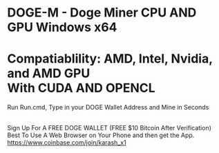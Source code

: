 # DOGE-M - Doge Miner CPU AND GPU Windows x64
# Compatiablility: AMD, Intel, Nvidia, and AMD GPU<br />With CUDA AND OPENCL
Run Run.cmd, Type in your DOGE Wallet Address and Mine in Seconds<br /><br />

Sign Up For A FREE DOGE WALLET (FREE $10 Bitcoin After Verification) Best To Use A Web Browser on Your Phone and then get the App.<br />
https://www.coinbase.com/join/karash_x1
